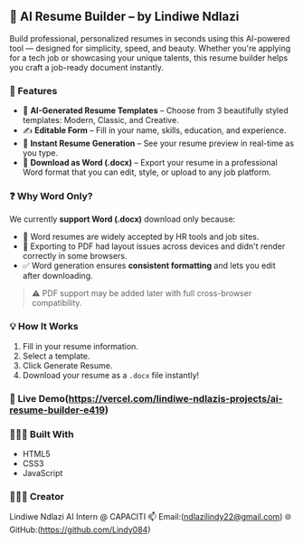 ## 💼 AI Resume Builder – by Lindiwe Ndlazi

Build professional, personalized resumes in seconds using this AI-powered tool — designed for simplicity, speed, and beauty. Whether you're applying for a tech job or showcasing your unique talents, this resume builder helps you craft a job-ready document instantly.

### 🎯 Features

* 🧠 **AI-Generated Resume Templates** – Choose from 3 beautifully styled templates: Modern, Classic, and Creative.
* ✍️ **Editable Form** – Fill in your name, skills, education, and experience.
* 📝 **Instant Resume Generation** – See your resume preview in real-time as you type.
* 📄 **Download as Word (.docx)** – Export your resume in a professional Word format that you can edit, style, or upload to any job platform.

### ❓ Why Word Only?

We currently **support Word (.docx)** download only because:

* 📝 Word resumes are widely accepted by HR tools and job sites.
* 🧩 Exporting to PDF had layout issues across devices and didn't render correctly in some browsers.
* ✅ Word generation ensures **consistent formatting** and lets you edit after downloading.

> ⚠️ PDF support may be added later with full cross-browser compatibility.

### 💡 How It Works

1. Fill in your resume information.
2. Select a template.
3. Click Generate Resume.
4. Download your resume as a `.docx` file instantly!

### 🚀 Live Demo(https://vercel.com/lindiwe-ndlazis-projects/ai-resume-builder-e419)

### 👩🏽‍💻 Built With

* HTML5
* CSS3
* JavaScript

### 🧑🏽‍🎓 Creator

Lindiwe Ndlazi
AI Intern @ CAPACITI
📫 Email:(ndlazilindy22@gmail.com)
🌐 GitHub:(https://github.com/Lindy084)

